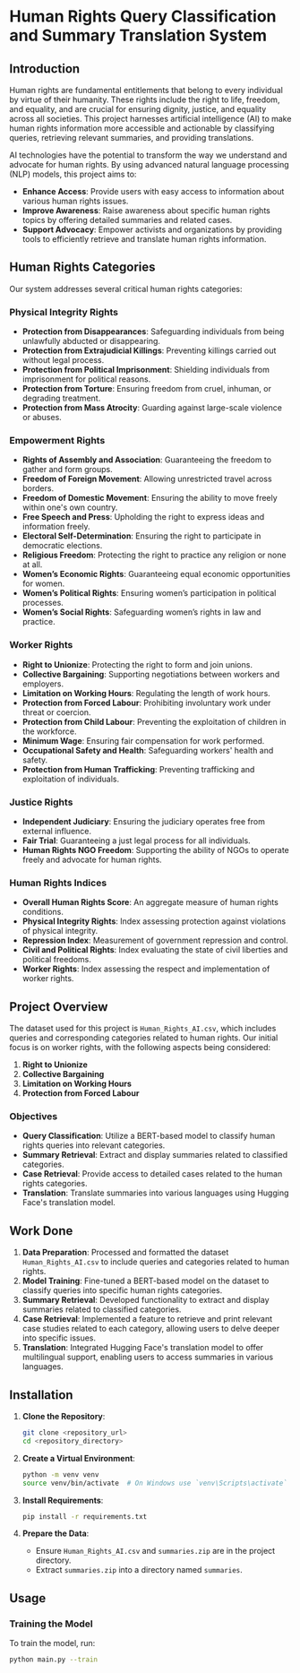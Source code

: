 # Human Rights Query Classification and Summary Translation System

## Introduction

Human rights are fundamental entitlements that belong to every individual by virtue of their humanity. These rights include the right to life, freedom, and equality, and are crucial for ensuring dignity, justice, and equality across all societies. This project harnesses artificial intelligence (AI) to make human rights information more accessible and actionable by classifying queries, retrieving relevant summaries, and providing translations.

AI technologies have the potential to transform the way we understand and advocate for human rights. By using advanced natural language processing (NLP) models, this project aims to:

- **Enhance Access**: Provide users with easy access to information about various human rights issues.
- **Improve Awareness**: Raise awareness about specific human rights topics by offering detailed summaries and related cases.
- **Support Advocacy**: Empower activists and organizations by providing tools to efficiently retrieve and translate human rights information.

## Human Rights Categories

Our system addresses several critical human rights categories:

### Physical Integrity Rights
- **Protection from Disappearances**: Safeguarding individuals from being unlawfully abducted or disappearing.
- **Protection from Extrajudicial Killings**: Preventing killings carried out without legal process.
- **Protection from Political Imprisonment**: Shielding individuals from imprisonment for political reasons.
- **Protection from Torture**: Ensuring freedom from cruel, inhuman, or degrading treatment.
- **Protection from Mass Atrocity**: Guarding against large-scale violence or abuses.

### Empowerment Rights
- **Rights of Assembly and Association**: Guaranteeing the freedom to gather and form groups.
- **Freedom of Foreign Movement**: Allowing unrestricted travel across borders.
- **Freedom of Domestic Movement**: Ensuring the ability to move freely within one's own country.
- **Free Speech and Press**: Upholding the right to express ideas and information freely.
- **Electoral Self-Determination**: Ensuring the right to participate in democratic elections.
- **Religious Freedom**: Protecting the right to practice any religion or none at all.
- **Women’s Economic Rights**: Guaranteeing equal economic opportunities for women.
- **Women’s Political Rights**: Ensuring women’s participation in political processes.
- **Women’s Social Rights**: Safeguarding women’s rights in law and practice.

### Worker Rights
- **Right to Unionize**: Protecting the right to form and join unions.
- **Collective Bargaining**: Supporting negotiations between workers and employers.
- **Limitation on Working Hours**: Regulating the length of work hours.
- **Protection from Forced Labour**: Prohibiting involuntary work under threat or coercion.
- **Protection from Child Labour**: Preventing the exploitation of children in the workforce.
- **Minimum Wage**: Ensuring fair compensation for work performed.
- **Occupational Safety and Health**: Safeguarding workers' health and safety.
- **Protection from Human Trafficking**: Preventing trafficking and exploitation of individuals.

### Justice Rights
- **Independent Judiciary**: Ensuring the judiciary operates free from external influence.
- **Fair Trial**: Guaranteeing a just legal process for all individuals.
- **Human Rights NGO Freedom**: Supporting the ability of NGOs to operate freely and advocate for human rights.

### Human Rights Indices
- **Overall Human Rights Score**: An aggregate measure of human rights conditions.
- **Physical Integrity Rights**: Index assessing protection against violations of physical integrity.
- **Repression Index**: Measurement of government repression and control.
- **Civil and Political Rights**: Index evaluating the state of civil liberties and political freedoms.
- **Worker Rights**: Index assessing the respect and implementation of worker rights.

## Project Overview

The dataset used for this project is `Human_Rights_AI.csv`, which includes queries and corresponding categories related to human rights. Our initial focus is on worker rights, with the following aspects being considered:

1. **Right to Unionize**
2. **Collective Bargaining**
3. **Limitation on Working Hours**
4. **Protection from Forced Labour**

### Objectives

- **Query Classification**: Utilize a BERT-based model to classify human rights queries into relevant categories.
- **Summary Retrieval**: Extract and display summaries related to classified categories.
- **Case Retrieval**: Provide access to detailed cases related to the human rights categories.
- **Translation**: Translate summaries into various languages using Hugging Face's translation model.

## Work Done

1. **Data Preparation**: Processed and formatted the dataset `Human_Rights_AI.csv` to include queries and categories related to human rights.
2. **Model Training**: Fine-tuned a BERT-based model on the dataset to classify queries into specific human rights categories.
3. **Summary Retrieval**: Developed functionality to extract and display summaries related to classified categories.
4. **Case Retrieval**: Implemented a feature to retrieve and print relevant case studies related to each category, allowing users to delve deeper into specific issues.
5. **Translation**: Integrated Hugging Face's translation model to offer multilingual support, enabling users to access summaries in various languages.

## Installation

1. **Clone the Repository**:
    ```bash
    git clone <repository_url>
    cd <repository_directory>
    ```

2. **Create a Virtual Environment**:
    ```bash
    python -m venv venv
    source venv/bin/activate  # On Windows use `venv\Scripts\activate`
    ```

3. **Install Requirements**:
    ```bash
    pip install -r requirements.txt
    ```

4. **Prepare the Data**:
    - Ensure `Human_Rights_AI.csv` and `summaries.zip` are in the project directory.
    - Extract `summaries.zip` into a directory named `summaries`.

## Usage

### Training the Model

To train the model, run:
```bash
python main.py --train
